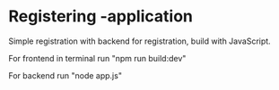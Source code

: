 # Registering -application
Simple registration with backend for registration, build with JavaScript.

For frontend in terminal run "npm run build:dev"

For backend run "node app.js"

